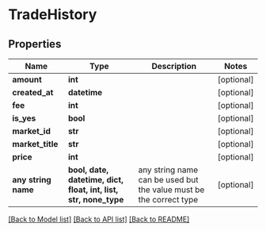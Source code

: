 # TradeHistory


## Properties
Name | Type | Description | Notes
------------ | ------------- | ------------- | -------------
**amount** | **int** |  | [optional] 
**created_at** | **datetime** |  | [optional] 
**fee** | **int** |  | [optional] 
**is_yes** | **bool** |  | [optional] 
**market_id** | **str** |  | [optional] 
**market_title** | **str** |  | [optional] 
**price** | **int** |  | [optional] 
**any string name** | **bool, date, datetime, dict, float, int, list, str, none_type** | any string name can be used but the value must be the correct type | [optional]

[[Back to Model list]](../README.md#documentation-for-models) [[Back to API list]](../README.md#documentation-for-api-endpoints) [[Back to README]](../README.md)


